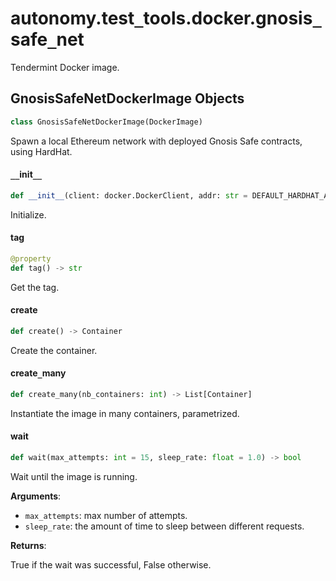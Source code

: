 <a id="autonomy.test_tools.docker.gnosis_safe_net"></a>

# autonomy.test`_`tools.docker.gnosis`_`safe`_`net

Tendermint Docker image.

<a id="autonomy.test_tools.docker.gnosis_safe_net.GnosisSafeNetDockerImage"></a>

## GnosisSafeNetDockerImage Objects

```python
class GnosisSafeNetDockerImage(DockerImage)
```

Spawn a local Ethereum network with deployed Gnosis Safe contracts, using HardHat.

<a id="autonomy.test_tools.docker.gnosis_safe_net.GnosisSafeNetDockerImage.__init__"></a>

#### `__`init`__`

```python
def __init__(client: docker.DockerClient, addr: str = DEFAULT_HARDHAT_ADDR, port: int = DEFAULT_HARDHAT_PORT)
```

Initialize.

<a id="autonomy.test_tools.docker.gnosis_safe_net.GnosisSafeNetDockerImage.tag"></a>

#### tag

```python
@property
def tag() -> str
```

Get the tag.

<a id="autonomy.test_tools.docker.gnosis_safe_net.GnosisSafeNetDockerImage.create"></a>

#### create

```python
def create() -> Container
```

Create the container.

<a id="autonomy.test_tools.docker.gnosis_safe_net.GnosisSafeNetDockerImage.create_many"></a>

#### create`_`many

```python
def create_many(nb_containers: int) -> List[Container]
```

Instantiate the image in many containers, parametrized.

<a id="autonomy.test_tools.docker.gnosis_safe_net.GnosisSafeNetDockerImage.wait"></a>

#### wait

```python
def wait(max_attempts: int = 15, sleep_rate: float = 1.0) -> bool
```

Wait until the image is running.

**Arguments**:

- `max_attempts`: max number of attempts.
- `sleep_rate`: the amount of time to sleep between different requests.

**Returns**:

True if the wait was successful, False otherwise.

